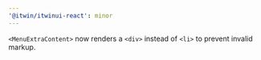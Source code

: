 ```yaml
---
'@itwin/itwinui-react': minor
---
```


`<MenuExtraContent>` now renders a `<div>` instead of `<li>` to prevent invalid markup.
